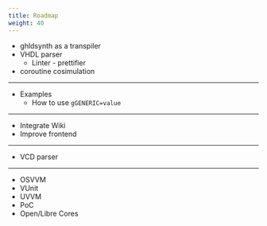 ```yaml
---
title: Roadmap
weight: 40
---
```


- ghldsynth as a transpiler
- VHDL parser
  - Linter - prettifier
- coroutine cosimulation

---

- Examples
  - How to use `gGENERIC=value`

---

- Integrate Wiki
- Improve frontend

---

- VCD parser

---

- OSVVM
- VUnit
- UVVM
- PoC
- Open/Libre Cores
